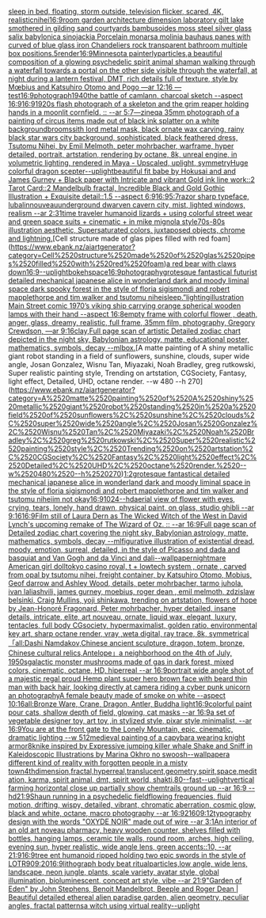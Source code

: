 [sleep in bed, floating, storm outside, television flicker, scared, 4K, realistic](https://www.ebank.nz/aiartgenerator?category=sleep%2520in%2520bed%2C%2520floating%2C%2520storm%2520outside%2C%2520television%2520flicker%2C%2520scared%2C%25204K%2C%2520realistic)[nihei](https://www.ebank.nz/aiartgenerator?category=nihei)[16:9](https://www.ebank.nz/aiartgenerator?category=16%3A9)[room garden architecture dimension laboratory gilt lake smothered in gilding sand courtyards bambusoides moss steel silver glass salix babylonica sinojackia Porcelain monarsa molinia bauhaus panes with curved of blue glass iron Chandeliers rock transparent bathroom multiple box positions](https://www.ebank.nz/aiartgenerator?category=room%2520garden%2520architecture%2520dimension%2520laboratory%2520gilt%2520lake%2520smothered%2520in%2520gilding%2520sand%2520courtyards%2520bambusoides%2520moss%2520steel%2520silver%2520glass%2520salix%2520babylonica%2520sinojackia%2520Porcelain%2520monarsa%2520molinia%2520bauhaus%2520panes%2520with%2520curved%2520of%2520blue%2520glass%2520iron%2520Chandeliers%2520rock%2520transparent%2520bathroom%2520multiple%2520box%2520positions)[.5](https://www.ebank.nz/aiartgenerator?category=.5)[render](https://www.ebank.nz/aiartgenerator?category=render)[16:9](https://www.ebank.nz/aiartgenerator?category=16%3A9)[Minnesota painterly](https://www.ebank.nz/aiartgenerator?category=Minnesota%2520painterly)[particles,](https://www.ebank.nz/aiartgenerator?category=particles%2C)[a beautiful composition of a glowing psychedelic spirit animal shaman walking through a waterfall towards a portal on the other side visible through the waterfall, at night during a lantern festival, DMT,  rich details full of texture, style by Mœbius and Katsuhiro Otomo and Pogo —ar 12:16 —test](https://www.ebank.nz/aiartgenerator?category=a%2520beautiful%2520composition%2520of%2520a%2520glowing%2520psychedelic%2520spirit%2520animal%2520shaman%2520walking%2520through%2520a%2520waterfall%2520towards%2520a%2520portal%2520on%2520the%2520other%2520side%2520visible%2520through%2520the%2520waterfall%2C%2520at%2520night%2520during%2520a%2520lantern%2520festival%2C%2520DMT%2C%2520%2520rich%2520details%2520full%2520of%2520texture%2C%2520style%2520by%2520M%C5%93bius%2520and%2520Katsuhiro%2520Otomo%2520and%2520Pogo%2520%E2%80%94ar%252012%3A16%2520%E2%80%94test)[16:9](https://www.ebank.nz/aiartgenerator?category=16%3A9)[photograph](https://www.ebank.nz/aiartgenerator?category=photograph)[1940](https://www.ebank.nz/aiartgenerator?category=1940)[the battle of camlann, charcoal sketch --aspect 16:9](https://www.ebank.nz/aiartgenerator?category=the%2520battle%2520of%2520camlann%2C%2520charcoal%2520sketch%2520--aspect%252016%3A9)[16:9](https://www.ebank.nz/aiartgenerator?category=16%3A9)[1920s flash photograph of a skeleton and the grim reaper holding hands in a moonlit cornfield. :: --ar 5:7](https://www.ebank.nz/aiartgenerator?category=1920s%2520flash%2520photograph%2520of%2520a%2520skeleton%2520and%2520the%2520grim%2520reaper%2520holding%2520hands%2520in%2520a%2520moonlit%2520cornfield.%2520%3A%3A%2520--ar%25205%3A7)[—zineq](https://www.ebank.nz/aiartgenerator?category=%E2%80%94zineq)[a 35mm photograph of a painting of circus items made out of black ink splatter on a white background](https://www.ebank.nz/aiartgenerator?category=a%252035mm%2520photograph%2520of%2520a%2520painting%2520of%2520circus%2520items%2520made%2520out%2520of%2520black%2520ink%2520splatter%2520on%2520a%2520white%2520background)[brooms](https://www.ebank.nz/aiartgenerator?category=brooms)[sith lord metal mask, black ornate wax carving, rainy black star wars city background, sophisticated, black feathered dress, Tsutomu Nihei, by Emil Melmoth, peter mohrbacher, warframe, hyper detailed, portrait, artstation, rendering by octane, 8k, unreal engine, in volumetric lighting, rendered in Maya - Upscaled, uplight, symmetry](https://www.ebank.nz/aiartgenerator?category=sith%2520lord%2520metal%2520mask%2C%2520black%2520ornate%2520wax%2520carving%2C%2520rainy%2520black%2520star%2520wars%2520city%2520background%2C%2520sophisticated%2C%2520black%2520feathered%2520dress%2C%2520Tsutomu%2520Nihei%2C%2520by%2520Emil%2520Melmoth%2C%2520peter%2520mohrbacher%2C%2520warframe%2C%2520hyper%2520detailed%2C%2520portrait%2C%2520artstation%2C%2520rendering%2520by%2520octane%2C%25208k%2C%2520unreal%2520engine%2C%2520in%2520volumetric%2520lighting%2C%2520rendered%2520in%2520Maya%2520-%2520Upscaled%2C%2520uplight%2C%2520symmetry)[Huge colorful dragon scepter](https://www.ebank.nz/aiartgenerator?category=Huge%2520colorful%2520dragon%2520scepter)[--uplight](https://www.ebank.nz/aiartgenerator?category=--uplight)[beautiful fit babe by Hokusai and and James Gurney + Black paper with Intricate and vibrant Gold ink line work::2 Tarot Card::2 Mandelbulb fractal, Incredible Black and Gold Gothic Illustration + Exquisite detail::1.5 --aspect 6:9](https://www.ebank.nz/aiartgenerator?category=beautiful%2520fit%2520babe%2520by%2520Hokusai%2520and%2520and%2520James%2520Gurney%2520%2B%2520Black%2520paper%2520with%2520Intricate%2520and%2520vibrant%2520Gold%2520ink%2520line%2520work%3A%3A2%2520Tarot%2520Card%3A%3A2%2520Mandelbulb%2520fractal%2C%2520Incredible%2520Black%2520and%2520Gold%2520Gothic%2520Illustration%2520%2B%2520Exquisite%2520detail%3A%3A1.5%2520--aspect%25206%3A9)[16:9](https://www.ebank.nz/aiartgenerator?category=16%3A9)[5:7](https://www.ebank.nz/aiartgenerator?category=5%3A7)[razor sharp typeface, lubalin](https://www.ebank.nz/aiartgenerator?category=razor%2520sharp%2520typeface%2C%2520lubalin)[nouveau](https://www.ebank.nz/aiartgenerator?category=nouveau)[underground dwarven cavern city, mist, lighted windows, realism --ar 2:3](https://www.ebank.nz/aiartgenerator?category=underground%2520dwarven%2520cavern%2520city%2C%2520mist%2C%2520lighted%2520windows%2C%2520realism%2520--ar%25202%3A3)[1](https://www.ebank.nz/aiartgenerator?category=1)[time traveler humanoid lizards + using colorful street wear and green space suits + cinematic + in mike mignola style](https://www.ebank.nz/aiartgenerator?category=time%2520traveler%2520humanoid%2520lizards%2520%2B%2520using%2520colorful%2520street%2520wear%2520and%2520green%2520space%2520suits%2520%2B%2520cinematic%2520%2B%2520in%2520mike%2520mignola%2520style)[70s-80s illustration aesthetic, Supersaturated colors, juxtaposed objects, chrome and lightning.](https://www.ebank.nz/aiartgenerator?category=70s-80s%2520illustration%2520aesthetic%2C%2520Supersaturated%2520colors%2C%2520juxtaposed%2520objects%2C%2520chrome%2520and%2520lightning.)[Cell structure made of glas pipes filled with red foam](https://www.ebank.nz/aiartgenerator?category=Cell%2520structure%2520made%2520of%2520glas%2520pipes%2520filled%2520with%2520red%2520foam)[a red bear with claws down](https://www.ebank.nz/aiartgenerator?category=a%2520red%2520bear%2520with%2520claws%2520down)[16:9](https://www.ebank.nz/aiartgenerator?category=16%3A9)[--uplight](https://www.ebank.nz/aiartgenerator?category=--uplight)[bokeh](https://www.ebank.nz/aiartgenerator?category=bokeh)[space](https://www.ebank.nz/aiartgenerator?category=space)[16:9](https://www.ebank.nz/aiartgenerator?category=16%3A9)[photography](https://www.ebank.nz/aiartgenerator?category=photography)[grotesque fantastical futurist detailed mechanical japanese alice in wonderland dark and moody liminal space dark spooky forest in the style of floria sigismondi and robert mapplethorpe and tim walker and tsutomu nihei](https://www.ebank.nz/aiartgenerator?category=grotesque%2520fantastical%2520futurist%2520detailed%2520mechanical%2520japanese%2520alice%2520in%2520wonderland%2520dark%2520and%2520moody%2520liminal%2520space%2520dark%2520spooky%2520forest%2520in%2520the%2520style%2520of%2520floria%2520sigismondi%2520and%2520robert%2520mapplethorpe%2520and%2520tim%2520walker%2520and%2520tsutomu%2520nihei)[sleep.”](https://www.ebank.nz/aiartgenerator?category=sleep.%E2%80%9D)[lighting](https://www.ebank.nz/aiartgenerator?category=lighting)[illustration Main Street comic 1970’s  viking ship carrying orange spherical wooden lamps with their hand --aspect 16:8](https://www.ebank.nz/aiartgenerator?category=illustration%2520Main%2520Street%2520comic%25201970%E2%80%99s%2520%2520viking%2520ship%2520carrying%2520orange%2520spherical%2520wooden%2520lamps%2520with%2520their%2520hand%2520--aspect%252016%3A8)[empty frame with colorful flower , death, anger, glass, dreamy, realistic, full frame, 35mm film, photography, Gregory Crewdson, —ar 9:16](https://www.ebank.nz/aiartgenerator?category=empty%2520frame%2520with%2520colorful%2520flower%2520%2C%2520death%2C%2520anger%2C%2520glass%2C%2520dreamy%2C%2520realistic%2C%2520full%2520frame%2C%252035mm%2520film%2C%2520photography%2C%2520Gregory%2520Crewdson%2C%2520%E2%80%94ar%25209%3A16)[clay,](https://www.ebank.nz/aiartgenerator?category=clay%2C)[Full page scan of artistic Detailed zodiac chart depicted in the night sky, Babylonian astrology, matte, educational poster, mathematics, symbols, decay --ml](https://www.ebank.nz/aiartgenerator?category=Full%2520page%2520scan%2520of%2520artistic%2520Detailed%2520zodiac%2520chart%2520depicted%2520in%2520the%2520night%2520sky%2C%2520Babylonian%2520astrology%2C%2520matte%2C%2520educational%2520poster%2C%2520mathematics%2C%2520symbols%2C%2520decay%2520--ml)[box.](https://www.ebank.nz/aiartgenerator?category=box.)[A matte painting of A shiny metallic giant robot standing in a field of sunflowers, sunshine, clouds, super wide angle, Josan Gonzalez, Wisnu Tan, Miyazaki, Noah Bradley, greg rutkowski, Super realistic painting style, Trending on artstation, CGSociety, Fantasy, light effect, Detailed, UHD, octane render. --w 480 --h 270](https://www.ebank.nz/aiartgenerator?category=A%2520matte%2520painting%2520of%2520A%2520shiny%2520metallic%2520giant%2520robot%2520standing%2520in%2520a%2520field%2520of%2520sunflowers%2C%2520sunshine%2C%2520clouds%2C%2520super%2520wide%2520angle%2C%2520Josan%2520Gonzalez%2C%2520Wisnu%2520Tan%2C%2520Miyazaki%2C%2520Noah%2520Bradley%2C%2520greg%2520rutkowski%2C%2520Super%2520realistic%2520painting%2520style%2C%2520Trending%2520on%2520artstation%2C%2520CGSociety%2C%2520Fantasy%2C%2520light%2520effect%2C%2520Detailed%2C%2520UHD%2C%2520octane%2520render.%2520--w%2520480%2520--h%2520270)[1:2](https://www.ebank.nz/aiartgenerator?category=1%3A2)[grotesque fantastical detailed mechanical japanese alice in wonderland dark and moody liminal space in the style of floria sigismondi and robert mapplethorpe and tim walker and tsutomu nihei](https://www.ebank.nz/aiartgenerator?category=grotesque%2520fantastical%2520detailed%2520mechanical%2520japanese%2520alice%2520in%2520wonderland%2520dark%2520and%2520moody%2520liminal%2520space%2520in%2520the%2520style%2520of%2520floria%2520sigismondi%2520and%2520robert%2520mapplethorpe%2520and%2520tim%2520walker%2520and%2520tsutomu%2520nihei)[im not okay](https://www.ebank.nz/aiartgenerator?category=im%2520not%2520okay)[16:9](https://www.ebank.nz/aiartgenerator?category=16%3A9)[1024--hd](https://www.ebank.nz/aiartgenerator?category=1024--hd)[aerial view of flower with eyes, crying, tears, lonely, hand drawn, physical paint, on glass, studio ghibli --ar 9:16](https://www.ebank.nz/aiartgenerator?category=aerial%2520view%2520of%2520flower%2520with%2520eyes%2C%2520crying%2C%2520tears%2C%2520lonely%2C%2520hand%2520drawn%2C%2520physical%2520paint%2C%2520on%2520glass%2C%2520studio%2520ghibli%2520--ar%25209%3A16)[16:9](https://www.ebank.nz/aiartgenerator?category=16%3A9)[Film still of Laura Dern as The Wicked Witch of the West in David Lynch's upcoming remake of The Wizard of Oz. :: --ar 16:9](https://www.ebank.nz/aiartgenerator?category=Film%2520still%2520of%2520Laura%2520Dern%2520as%2520The%2520Wicked%2520Witch%2520of%2520the%2520West%2520in%2520David%2520Lynch%27s%2520upcoming%2520remake%2520of%2520The%2520Wizard%2520of%2520Oz.%2520%3A%3A%2520--ar%252016%3A9)[Full page scan of Detailed zodiac chart covering the night sky, Babylonian astrology, matte, mathematics, symbols, decay --ml](https://www.ebank.nz/aiartgenerator?category=Full%2520page%2520scan%2520of%2520Detailed%2520zodiac%2520chart%2520covering%2520the%2520night%2520sky%2C%2520Babylonian%2520astrology%2C%2520matte%2C%2520mathematics%2C%2520symbols%2C%2520decay%2520--ml)[figurative illustration of existential dread, moody, emotion, surreal, detailed, in the style of Picasso and dada and basquiat and Van Gogh and da Vinci and dali](https://www.ebank.nz/aiartgenerator?category=figurative%2520illustration%2520of%2520existential%2520dread%2C%2520moody%2C%2520emotion%2C%2520surreal%2C%2520detailed%2C%2520in%2520the%2520style%2520of%2520Picasso%2520and%2520dada%2520and%2520basquiat%2520and%2520Van%2520Gogh%2520and%2520da%2520Vinci%2520and%2520dali)[--wallpaper](https://www.ebank.nz/aiartgenerator?category=--wallpaper)[nightmare American girl doll](https://www.ebank.nz/aiartgenerator?category=nightmare%2520American%2520girl%2520doll)[tokyo casino royal, t + lowtech system , ornate , carved from opal by tsutomu nihei, freight container, by Katsuhiro Otomo, Mobius, Geof darrow and Ashley Wood, details, peter mohrbacher, tarmo juhola, ivan laliashvili, james gurney, moebius, roger dean , emil melmoth, zdzislaw belsinki, Craig Mullins, yoji shinkawa, trending on artstation, flowers of hope by Jean-Honoré Fragonard, Peter mohrbacher, hyper detailed, insane details, intricate, elite, art nouveau, ornate, liquid wax, elegant, luxury, tentacles, full body CGsociety, hypermaximalist, golden ratio, environmental key art, sharp octane render, vray ,weta digital, ray trace, 8k, symmetrical](https://www.ebank.nz/aiartgenerator?category=tokyo%2520casino%2520royal%2C%2520t%2520%2B%2520lowtech%2520system%2520%2C%2520ornate%2520%2C%2520carved%2520from%2520opal%2520by%2520tsutomu%2520nihei%2C%2520freight%2520container%2C%2520by%2520Katsuhiro%2520Otomo%2C%2520Mobius%2C%2520Geof%2520darrow%2520and%2520Ashley%2520Wood%2C%2520details%2C%2520peter%2520mohrbacher%2C%2520tarmo%2520juhola%2C%2520ivan%2520laliashvili%2C%2520james%2520gurney%2C%2520moebius%2C%2520roger%2520dean%2520%2C%2520emil%2520melmoth%2C%2520zdzislaw%2520belsinki%2C%2520Craig%2520Mullins%2C%2520yoji%2520shinkawa%2C%2520trending%2520on%2520artstation%2C%2520flowers%2520of%2520hope%2520by%2520Jean-Honor%C3%A9%2520Fragonard%2C%2520Peter%2520mohrbacher%2C%2520hyper%2520detailed%2C%2520insane%2520details%2C%2520intricate%2C%2520elite%2C%2520art%2520nouveau%2C%2520ornate%2C%2520liquid%2520wax%2C%2520elegant%2C%2520luxury%2C%2520tentacles%2C%2520full%2520body%2520CGsociety%2C%2520hypermaximalist%2C%2520golden%2520ratio%2C%2520environmental%2520key%2520art%2C%2520sharp%2520octane%2520render%2C%2520vray%2520%2Cweta%2520digital%2C%2520ray%2520trace%2C%25208k%2C%2520symmetrical)[「all:Dashi Namdakov,Chinese ancient sculpture, dragon, totem, bronze,  Chinese cultural relics,Antelope」](https://www.ebank.nz/aiartgenerator?category=%E3%80%8Call%3ADashi%2520Namdakov%2CChinese%2520ancient%2520sculpture%2C%2520dragon%2C%2520totem%2C%2520bronze%2C%2520%2520Chinese%2520cultural%2520relics%2CAntelope%E3%80%8D)[a neighborhood on the 4th of July, 1950s](https://www.ebank.nz/aiartgenerator?category=a%2520neighborhood%2520on%2520the%25204th%2520of%2520July%2C%25201950s)[galactic monster mushrooms made of gas in dark forest, mixed colors, cinematic, octane, HD, hiperreal --ar 16:9](https://www.ebank.nz/aiartgenerator?category=galactic%2520monster%2520mushrooms%2520made%2520of%2520gas%2520in%2520dark%2520forest%2C%2520mixed%2520colors%2C%2520cinematic%2C%2520octane%2C%2520HD%2C%2520hiperreal%2520--ar%252016%3A9)[portrait wide angle shot of a majestic regal proud Hemp plant super hero brown face with beard thin man with back hair, looking directly at camera riding a cyber punk unicorn an ](https://www.ebank.nz/aiartgenerator?category=portrait%2520wide%2520angle%2520shot%2520of%2520a%2520majestic%2520regal%2520proud%2520Hemp%2520plant%2520super%2520hero%2520brown%2520face%2520with%2520beard%2520thin%2520man%2520with%2520back%2520hair%2C%2520looking%2520directly%2520at%2520camera%2520riding%2520a%2520cyber%2520punk%2520unicorn%2520an%2520)[photography](https://www.ebank.nz/aiartgenerator?category=photography)[A female beauty made of smoke on white --aspect 10:16](https://www.ebank.nz/aiartgenerator?category=A%2520female%2520beauty%2520made%2520of%2520smoke%2520on%2520white%2520--aspect%252010%3A16)[all:Bronze Ware, Crane, Dragon, Antler, Buddha light](https://www.ebank.nz/aiartgenerator?category=all%3ABronze%2520Ware%2C%2520Crane%2C%2520Dragon%2C%2520Antler%2C%2520Buddha%2520light)[16:9](https://www.ebank.nz/aiartgenerator?category=16%3A9)[colorful paint pour cats, shallow depth of field, glowing, cat masks --ar 16:9](https://www.ebank.nz/aiartgenerator?category=colorful%2520paint%2520pour%2520cats%2C%2520shallow%2520depth%2520of%2520field%2C%2520glowing%2C%2520cat%2520masks%2520--ar%252016%3A9)[a set of vegetable designer toy, art toy ,in stylized style, pixar style,minimalist, --ar 16:9](https://www.ebank.nz/aiartgenerator?category=a%2520set%2520of%2520vegetable%2520designer%2520toy%2C%2520art%2520toy%2520%2Cin%2520stylized%2520style%2C%2520pixar%2520style%2Cminimalist%2C%2520--ar%252016%3A9)[You are at the front gate to the Lonely Mountain, epic, cinematic, dramatic lighting --w 512](https://www.ebank.nz/aiartgenerator?category=You%2520are%2520at%2520the%2520front%2520gate%2520to%2520the%2520Lonely%2520Mountain%2C%2520epic%2C%2520cinematic%2C%2520dramatic%2520lighting%2520--w%2520512)[medieval painting of a capybara wearing knight armor](https://www.ebank.nz/aiartgenerator?category=medieval%2520painting%2520of%2520a%2520capybara%2520wearing%2520knight%2520armor)[8k](https://www.ebank.nz/aiartgenerator?category=8k)[nike inspired by Expressive jumping killer whale Shake and Sniff in Kaleidoscopic Illustrations by Marina Okhro no swoosh](https://www.ebank.nz/aiartgenerator?category=nike%2520inspired%2520by%2520Expressive%2520jumping%2520killer%2520whale%2520Shake%2520and%2520Sniff%2520in%2520Kaleidoscopic%2520Illustrations%2520by%2520Marina%2520Okhro%2520no%2520swoosh)[--wallpaper](https://www.ebank.nz/aiartgenerator?category=--wallpaper)[a different kind of reality with forgotten people in a misty town](https://www.ebank.nz/aiartgenerator?category=a%2520different%2520kind%2520of%2520reality%2520with%2520forgotten%2520people%2520in%2520a%2520misty%2520town)[4thdimension,fractal,hyperreal,translucent,geometry,spirit,space,meditation, karma, spirit animal, dmt, spirit world, shakti,](https://www.ebank.nz/aiartgenerator?category=4thdimension%2Cfractal%2Chyperreal%2Ctranslucent%2Cgeometry%2Cspirit%2Cspace%2Cmeditation%2C%2520karma%2C%2520spirit%2520animal%2C%2520dmt%2C%2520spirit%2520world%2C%2520shakti%2C)[80](https://www.ebank.nz/aiartgenerator?category=80)[--fast](https://www.ebank.nz/aiartgenerator?category=--fast)[--uplight](https://www.ebank.nz/aiartgenerator?category=--uplight)[vertical farming horizontal close up partially show chemtrails ground up --ar 16:9 --hd](https://www.ebank.nz/aiartgenerator?category=vertical%2520farming%2520horizontal%2520close%2520up%2520partially%2520show%2520chemtrails%2520ground%2520up%2520--ar%252016%3A9%2520--hd)[21:9](https://www.ebank.nz/aiartgenerator?category=21%3A9)[Shaun running in a psychedelic field](https://www.ebank.nz/aiartgenerator?category=Shaun%2520running%2520in%2520a%2520psychedelic%2520field)[flowing frequencies, fluid motion, drifting, wispy, detailed, vibrant, chromatic aberration, cosmic glow, black and white, octane, macro photography --ar 16:9](https://www.ebank.nz/aiartgenerator?category=flowing%2520frequencies%2C%2520fluid%2520motion%2C%2520drifting%2C%2520wispy%2C%2520detailed%2C%2520vibrant%2C%2520chromatic%2520aberration%2C%2520cosmic%2520glow%2C%2520black%2520and%2520white%2C%2520octane%2C%2520macro%2520photography%2520--ar%252016%3A9)[2160](https://www.ebank.nz/aiartgenerator?category=2160)[9:12](https://www.ebank.nz/aiartgenerator?category=9%3A12)[typography design with the words "OXYDE NOIR" made out of wire --ar 3:1](https://www.ebank.nz/aiartgenerator?category=typography%2520design%2520with%2520the%2520words%2520%22OXYDE%2520NOIR%22%2520made%2520out%2520of%2520wire%2520--ar%25203%3A1)[An interior of an old art noveau pharmacy, heavy wooden counter, shelves filled with bottles, hanging lamps, ceramic tile walls, round room, arches, high ceiling, evening sun, hyper realistic, wide angle lens, green accents::10, --ar 21:9](https://www.ebank.nz/aiartgenerator?category=An%2520interior%2520of%2520an%2520old%2520art%2520noveau%2520pharmacy%2C%2520heavy%2520wooden%2520counter%2C%2520shelves%2520filled%2520with%2520bottles%2C%2520hanging%2520lamps%2C%2520ceramic%2520tile%2520walls%2C%2520round%2520room%2C%2520arches%2C%2520high%2520ceiling%2C%2520evening%2520sun%2C%2520hyper%2520realistic%2C%2520wide%2520angle%2520lens%2C%2520green%2520accents%3A%3A10%2C%2520--ar%252021%3A9)[16:9](https://www.ebank.nz/aiartgenerator?category=16%3A9)[tree ent humanoid ripped holding two epic swords in the style of LOTR](https://www.ebank.nz/aiartgenerator?category=tree%2520ent%2520humanoid%2520ripped%2520holding%2520two%2520epic%2520swords%2520in%2520the%2520style%2520of%2520LOTR)[90](https://www.ebank.nz/aiartgenerator?category=90)[9:20](https://www.ebank.nz/aiartgenerator?category=9%3A20)[16:9](https://www.ebank.nz/aiartgenerator?category=16%3A9)[lithograph body beat ritual](https://www.ebank.nz/aiartgenerator?category=lithograph%2520body%2520beat%2520ritual)[particles,](https://www.ebank.nz/aiartgenerator?category=particles%2C)[low angle, wide lens, landscape, neon jungle, plants, scale variety, avatar style, global illumination, bioluminescent, concept art style, vibe --ar 21:9](https://www.ebank.nz/aiartgenerator?category=low%2520angle%2C%2520wide%2520lens%2C%2520landscape%2C%2520neon%2520jungle%2C%2520plants%2C%2520scale%2520variety%2C%2520avatar%2520style%2C%2520global%2520illumination%2C%2520bioluminescent%2C%2520concept%2520art%2520style%2C%2520vibe%2520--ar%252021%3A9)["Garden of Eden" by John Stephens, Benoit Mandelbrot, Beeple and Roger Dean | Beautiful detailed ethereal alien paradise garden, alien geometry, peculiar angles, fractal patterns](https://www.ebank.nz/aiartgenerator?category=%22Garden%2520of%2520Eden%22%2520by%2520John%2520Stephens%2C%2520Benoit%2520Mandelbrot%2C%2520Beeple%2520and%2520Roger%2520Dean%2520%7C%2520Beautiful%2520detailed%2520ethereal%2520alien%2520paradise%2520garden%2C%2520alien%2520geometry%2C%2520peculiar%2520angles%2C%2520fractal%2520patterns)[a witch using virtual reality](https://www.ebank.nz/aiartgenerator?category=a%2520witch%2520using%2520virtual%2520reality)[--uplight](https://www.ebank.nz/aiartgenerator?category=--uplight)